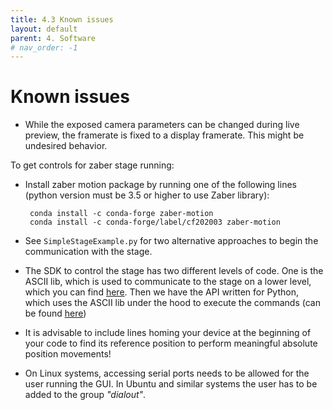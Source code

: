 ```yaml
---
title: 4.3 Known issues
layout: default
parent: 4. Software
# nav_order: -1
---
```


# Known issues

-  While the exposed camera parameters can be changed during live preview, the framerate is fixed to a display framerate. This might be undesired behavior.

To get controls for zaber stage running:

- Install zaber motion package by running one of the following lines (python version must be 3.5 or higher to use Zaber library):
     
       conda install -c conda-forge zaber-motion
       conda install -c conda-forge/label/cf202003 zaber-motion
       
- See `SimpleStageExample.py` for two alternative approaches to begin the communication with the stage.
- The SDK to control the stage has two different levels of code. One is the ASCII lib, which is used to communicate to the stage on a lower level, which you can find <a href="https://www.zaber.com/support/docs/api/core-python/0.8.1/ascii.html#">here</a>. Then we have the API written for Python, which uses the ASCII lib under the hood to execute the commands (can be found <a href="https://www.zaber.com/software/docs/motion-library/ascii/references/python/#axis">here</a>)

  
- It is advisable to include lines homing your device at the beginning of your code to find its reference position to perform meaningful absolute position movements!      

- On Linux systems, accessing serial ports needs to be allowed for the user running the GUI. In Ubuntu and similar systems the user has to be added to the group *"dialout"*.

